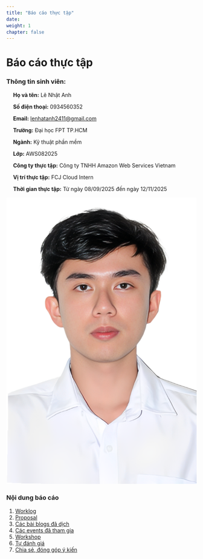 ```yaml
---
title: "Báo cáo thực tập"
date: 
weight: 1
chapter: false
---
```


# Báo cáo thực tập
### Thông tin sinh viên:
&emsp; **Họ và tên:** Lê Nhật Anh

&emsp; **Số điện thoại:** 0934560352

&emsp; **Email:** lenhatanh2411@gmail.com

&emsp; **Trường:** Đại học FPT TP.HCM

&emsp; **Ngành:** Kỹ thuật phần mềm

&emsp; **Lớp:** AWS082025

&emsp; **Công ty thực tập:** Công ty TNHH Amazon Web Services Vietnam

&emsp; **Vị trí thực tập:** FCJ Cloud Intern

&emsp; **Thời gian thực tập:** Từ ngày 08/09/2025 đến ngày 12/11/2025

![Ảnh đại diện của bạn](/images/IMG_2932.PNG?width=40pc)



### Nội dung báo cáo

1.  [Worklog](1-Worklog/)
2.  [Proposal](2-Proposal/)
3.  [Các bài blogs đã dịch](3-BlogsTranslated/)
4.  [Các events đã tham gia](4-EventParticipated/)
5.  [Workshop](5-Workshop/)
6.  [Tự đánh giá](6-Self-evaluation/)
7.  [Chia sẻ, đóng góp ý kiến](7-Feedback/)